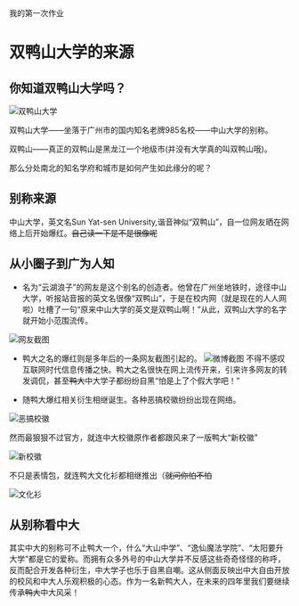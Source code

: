 我的第一次作业
# 双鸭山大学的来源

## 你知道双鸭山大学吗？
![双鸭山大学](https://github.com/zxy0616/zhangxy389-homework/blob/gh-pages/images/5.jpg)

 双鸭山大学——坐落于广州市的国内知名老牌985名校——中山大学的别称。

 双鸭山——真正的双鸭山是黑龙江一个地级市(并没有大学真的叫双鸭山哦)。

 那么分处南北的知名学府和城市是如何产生如此缘分的呢？

 ## 别称来源

 中山大学，英文名Sun Yat-sen University,谐音神似“双鸭山”，自一位网友晒在网络上后开始爆红。~~自己读一下是不是很像呢~~


## 从小圈子到广为人知

+ 名为“云湖浪子”的网友是这个别名的创造者。他曾在广州坐地铁时，途径中山大学，听报站音报的英文名很像“双鸭山”，于是在校内网（就是现在的人人网啦）吐槽了一句“原来中山大学的英文是双鸭山啊！”从此，双鸭山大学的名字就开始小范围流传。

![网友截图](https://github.com/zxy0616/zhangxy389-homework/blob/gh-pages/images/1.jpg)

+ 鸭大之名的爆红则是多年后的一条网友截图引起的。
![微博截图](https://github.com/zxy0616/zhangxy389-homework/blob/gh-pages/images/7.jpg)
不得不感叹互联网时代信息传播之快。鸭大之名很快在网上流传开来，引来许多网友的转发调侃，甚至~~鸭大~~中大学子都纷纷自黑“怕是上了个假大学吧！”

+ 随鸭大爆红相关衍生相继诞生。各种恶搞校徽纷纷出现在网络。

![恶搞校徽](https://github.com/zxy0616/zhangxy389-homework/blob/gh-pages/images/2.jpg)

然而最狠狠不过官方，就连中大校徽原作者都跟风来了一版鸭大“新校徽”

![新校徽](https://github.com/zxy0616/zhangxy389-homework/blob/gh-pages/images/4.jpg)

不只是表情包，就连鸭大文化衫都相继推出（~~就问你怕不怕~~

![文化衫](https://github.com/zxy0616/zhangxy389-homework/blob/gh-pages/images/3.jpg)

## 从别称看中大
其实中大的别称可不止鸭大一个，什么“大山中学”、“逸仙魔法学院”、“太阳要升大学”都是它的爱称。而拥有众多外号的中山大学并不反感这些奇奇怪怪的称呼，反而配合开发各种衍生，中大学子也乐于自黑自嘲。这从侧面反映出中大自由开放的校风和中大人乐观积极的心态。作为一名新鸭大人，在未来的四年里我们要继续传承~~鸭大~~中大风采！

